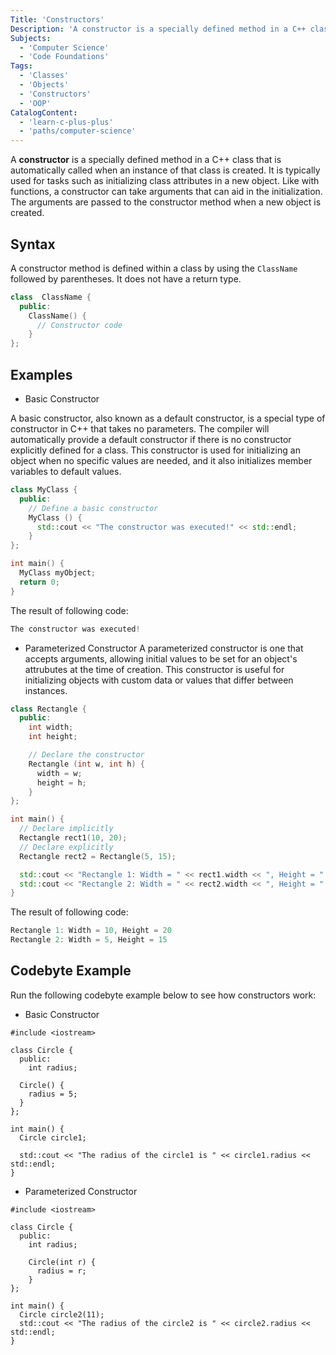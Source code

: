 ```yaml
---
Title: 'Constructors'
Description: 'A constructor is a specially defined method in a C++ class that is automatically called when an instance of that class is created.'
Subjects:
  - 'Computer Science'
  - 'Code Foundations'
Tags:
  - 'Classes'
  - 'Objects'
  - 'Constructors'
  - 'OOP'
CatalogContent:
  - 'learn-c-plus-plus'
  - 'paths/computer-science'
---
```


A **constructor** is a specially defined method in a C++ class that is automatically called when an instance of that class is created. It is typically used for tasks such as initializing class attributes in a new object. Like with functions, a constructor can take arguments that can aid in the initialization. The arguments are passed to the constructor method when a new object is created.

## Syntax

A constructor method is defined within a class by using the `ClassName` followed by parentheses. It does not have a return type.

```cpp
class  ClassName {
  public:
    ClassName() {
      // Constructor code
    }
};
```

## Examples

- Basic Constructor

A basic constructor, also known as a default constructor, is a special type of constructor in C++ that takes no parameters. The compiler will automatically provide a default constructor if there is no constructor explicitly defined for a class. This constructor is used for initializing an object when no specific values are needed, and it also initializes member variables to default values.

```cpp
class MyClass {
  public:
    // Define a basic constructor
    MyClass () {
      std::cout << "The constructor was executed!" << std::endl;
    }
};

int main() {
  MyClass myObject;
  return 0;
}
```

The result of following code:

```cpp
The constructor was executed!
```

- Parameterized Constructor
  A parameterized constructor is one that accepts arguments, allowing initial values to be set for an object's attrubutes at the time of creation. This constructor is useful for initializing objects with custom data or values that differ between instances.

```cpp
class Rectangle {
  public:
    int width;
    int height;

    // Declare the constructor
    Rectangle (int w, int h) {
      width = w;
      height = h;
    }
};

int main() {
  // Declare implicitly
  Rectangle rect1(10, 20);
  // Declare explicitly
  Rectangle rect2 = Rectangle(5, 15);

  std::cout << "Rectangle 1: Width = " << rect1.width << ", Height = " << rect1.height << std::endl;
  std::cout << "Rectangle 2: Width = " << rect2.width << ", Height = " << rect2.height << std::endl;
}
```

The result of following code:

```cpp
Rectangle 1: Width = 10, Height = 20
Rectangle 2: Width = 5, Height = 15
```

## Codebyte Example

Run the following codebyte example below to see how constructors work:

- Basic Constructor

```codebyte/cpp
#include <iostream>

class Circle {
  public:
    int radius;

  Circle() {
    radius = 5;
  }
};

int main() {
  Circle circle1;

  std::cout << "The radius of the circle1 is " << circle1.radius << std::endl;
}
```

- Parameterized Constructor

```codebyte/cpp
#include <iostream>

class Circle {
  public:
    int radius;

    Circle(int r) {
      radius = r;
    }
};

int main() {
  Circle circle2(11);
  std::cout << "The radius of the circle2 is " << circle2.radius << std::endl;
}
```
